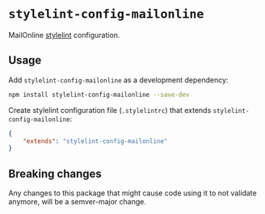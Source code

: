 # `stylelint-config-mailonline`

MailOnline [stylelint](http://stylelint.io/) configuration.

## Usage

Add `stylelint-config-mailonline` as a development dependency:

```bash
npm install stylelint-config-mailonline --save-dev
```

Create stylelint configuration file (`.stylelintrc`) that extends `stylelint-config-mailonline`:

```json
{
    "extends": "stylelint-config-mailonline"
}
```

## Breaking changes

Any changes to this package that might cause code using it to not validate anymore, will be a semver-major change.
